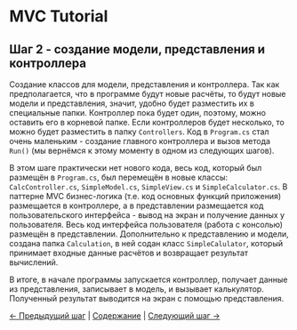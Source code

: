 MVC Tutorial
============

## Шаг 2 - создание модели, представления и контроллера ##

Создание классов для модели, представления и контроллера. Так как предполагается, что в программе будут новые расчёты,
то будут новые модели и представления, значит, удобно будет разместить их в специальные папки. Контроллер пока будет 
один, поэтому, можно оставить его в корневой папке. Если контроллеров будет несколько, то можно будет разместить в 
папку `Controllers`. Код в `Program.cs` стал очень маленьким - создание главного контроллера и вызов метода `Run()` 
(мы вернёмся к этому моменту в одном из следующих шагов).

В этом шаге практически нет нового кода, весь код, который был размещён в `Program.cs`, был перемещён в новые классы: 
`CalcController.cs`, `SimpleModel.cs`, `SimpleView.cs` и `SimpleCalculator.cs`. В паттерне MVC бизнес-логика (т.е. код
основных функций приложения) размещается в контроллере, а в представлении размещается код пользовательского интерфейса - 
вывод на экран и получение данных у пользователя. Весь код интерфейса пользователя (работа с консолью) размещён в 
представлении. Дополнительно к представлению и модели, создана папка `Calculation`, в ней содан класс `SimpleCalulator`,
который принимает входные данные расчётов и возвращает результат вычислений.

В итоге, в начале программы запускается контроллер, получает данные из представления, записывает в модель, и вызывает 
калькулятор. Полученный результат выводится на экран с помощью представления.

[← Предыдущий шаг](1-step.md) | [Содержание](index.md) | [Следующий шаг →](3-step.md)
